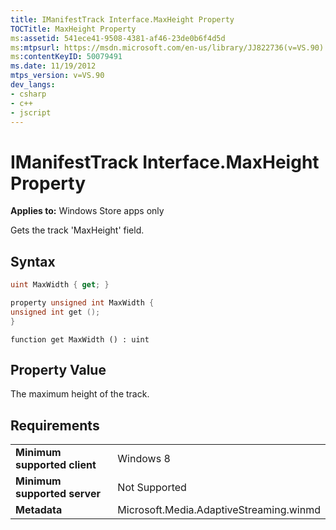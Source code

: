 ```yaml
---
title: IManifestTrack Interface.MaxHeight Property
TOCTitle: MaxHeight Property
ms:assetid: 541ece41-9508-4381-af46-23de0b6f4d5d
ms:mtpsurl: https://msdn.microsoft.com/en-us/library/JJ822736(v=VS.90)
ms:contentKeyID: 50079491
ms.date: 11/19/2012
mtps_version: v=VS.90
dev_langs:
- csharp
- c++
- jscript
---
```


# IManifestTrack Interface.MaxHeight Property

**Applies to:** Windows Store apps only

Gets the track 'MaxHeight' field.

## Syntax

``` csharp
uint MaxWidth { get; }
```

``` c++
property unsigned int MaxWidth {
unsigned int get ();
}
```

``` jscript
function get MaxWidth () : uint
```

## Property Value

The maximum height of the track.

## Requirements

|||
|--- |--- |
|**Minimum supported client**|Windows 8|
|**Minimum supported server**|Not Supported|
|**Metadata**|Microsoft.Media.AdaptiveStreaming.winmd|

